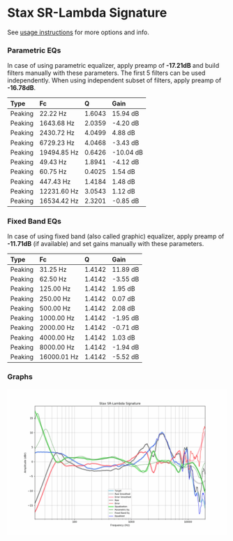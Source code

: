 # Stax SR-Lambda Signature
See [usage instructions](https://github.com/jaakkopasanen/AutoEq#usage) for more options and info.

### Parametric EQs
In case of using parametric equalizer, apply preamp of **-17.21dB** and build filters manually
with these parameters. The first 5 filters can be used independently.
When using independent subset of filters, apply preamp of **-16.78dB**.

| Type    | Fc          |      Q | Gain      |
|:--------|:------------|:-------|:----------|
| Peaking | 22.22 Hz    | 1.6043 | 15.94 dB  |
| Peaking | 1643.68 Hz  | 2.0359 | -4.20 dB  |
| Peaking | 2430.72 Hz  | 4.0499 | 4.88 dB   |
| Peaking | 6729.23 Hz  | 4.0468 | -3.43 dB  |
| Peaking | 19494.85 Hz | 0.6426 | -10.04 dB |
| Peaking | 49.43 Hz    | 1.8941 | -4.12 dB  |
| Peaking | 60.75 Hz    | 0.4025 | 1.54 dB   |
| Peaking | 447.43 Hz   | 1.4184 | 1.48 dB   |
| Peaking | 12231.60 Hz | 3.0543 | 1.12 dB   |
| Peaking | 16534.42 Hz | 2.3201 | -0.85 dB  |

### Fixed Band EQs
In case of using fixed band (also called graphic) equalizer, apply preamp of **-11.71dB**
(if available) and set gains manually with these parameters.

| Type    | Fc          |      Q | Gain     |
|:--------|:------------|:-------|:---------|
| Peaking | 31.25 Hz    | 1.4142 | 11.89 dB |
| Peaking | 62.50 Hz    | 1.4142 | -3.55 dB |
| Peaking | 125.00 Hz   | 1.4142 | 1.95 dB  |
| Peaking | 250.00 Hz   | 1.4142 | 0.07 dB  |
| Peaking | 500.00 Hz   | 1.4142 | 2.08 dB  |
| Peaking | 1000.00 Hz  | 1.4142 | -1.95 dB |
| Peaking | 2000.00 Hz  | 1.4142 | -0.71 dB |
| Peaking | 4000.00 Hz  | 1.4142 | 1.03 dB  |
| Peaking | 8000.00 Hz  | 1.4142 | -1.94 dB |
| Peaking | 16000.01 Hz | 1.4142 | -5.52 dB |

### Graphs
![](./Stax%20SR-Lambda%20Signature.png)